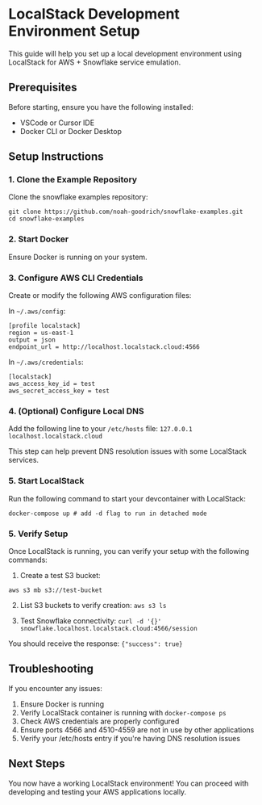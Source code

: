 # LocalStack Development Environment Setup

This guide will help you set up a local development environment using LocalStack for AWS + Snowflake service emulation.

## Prerequisites

Before starting, ensure you have the following installed:
- VSCode or Cursor IDE
- Docker CLI or Docker Desktop

## Setup Instructions

### 1. Clone the Example Repository

Clone the snowflake examples repository:
```
git clone https://github.com/noah-goodrich/snowflake-examples.git
cd snowflake-examples
```

### 2. Start Docker
Ensure Docker is running on your system.

### 3. Configure AWS CLI Credentials

Create or modify the following AWS configuration files:

In `~/.aws/config`:
```
[profile localstack]
region = us-east-1
output = json
endpoint_url = http://localhost.localstack.cloud:4566
```

In `~/.aws/credentials`:
```
[localstack]
aws_access_key_id = test
aws_secret_access_key = test
```

### 4. (Optional) Configure Local DNS

Add the following line to your `/etc/hosts` file:
`127.0.0.1 localhost.localstack.cloud`

This step can help prevent DNS resolution issues with some LocalStack services.

### 5. Start LocalStack

Run the following command to start your devcontainer with LocalStack:
```
docker-compose up # add -d flag to run in detached mode
```

### 5. Verify Setup

Once LocalStack is running, you can verify your setup with the following commands:

1. Create a test S3 bucket:
```
aws s3 mb s3://test-bucket
```

2. List S3 buckets to verify creation:
`aws s3 ls`

3. Test Snowflake connectivity:
`curl -d '{}' snowflake.localhost.localstack.cloud:4566/session`

You should receive the response: `{"success": true}`

## Troubleshooting

If you encounter any issues:
1. Ensure Docker is running
2. Verify LocalStack container is running with `docker-compose ps`
3. Check AWS credentials are properly configured
4. Ensure ports 4566 and 4510-4559 are not in use by other applications
5. Verify your /etc/hosts entry if you're having DNS resolution issues

## Next Steps

You now have a working LocalStack environment! You can proceed with developing and testing your AWS applications locally.
